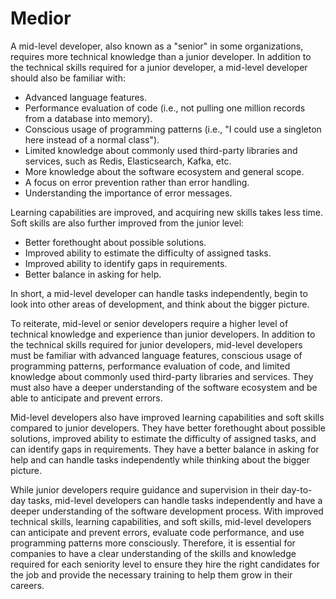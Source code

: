 # Medior

A mid-level developer, also known as a "senior" in some organizations, requires more technical knowledge than a junior developer. In addition to the technical skills required for a junior developer, a mid-level developer should also be familiar with:

* Advanced language features.
* Performance evaluation of code (i.e., not pulling one million records from a database into memory).
* Conscious usage of programming patterns (i.e., "I could use a singleton here instead of a normal class").
* Limited knowledge about commonly used third-party libraries and services, such as Redis, Elasticsearch, Kafka, etc.
* More knowledge about the software ecosystem and general scope.
* A focus on error prevention rather than error handling.
* Understanding the importance of error messages.

Learning capabilities are improved, and acquiring new skills takes less time. Soft skills are also further improved from the junior level:

* Better forethought about possible solutions.
* Improved ability to estimate the difficulty of assigned tasks.
* Improved ability to identify gaps in requirements.
* Better balance in asking for help.

In short, a mid-level developer can handle tasks independently, begin to look into other areas of development, and think about the bigger picture.

To reiterate, mid-level or senior developers require a higher level of technical knowledge and experience than junior developers. In addition to the technical skills required for junior developers, mid-level developers must be familiar with advanced language features, conscious usage of programming patterns, performance evaluation of code, and limited knowledge about commonly used third-party libraries and services. They must also have a deeper understanding of the software ecosystem and be able to anticipate and prevent errors.

Mid-level developers also have improved learning capabilities and soft skills compared to junior developers. They have better forethought about possible solutions, improved ability to estimate the difficulty of assigned tasks, and can identify gaps in requirements. They have a better balance in asking for help and can handle tasks independently while thinking about the bigger picture.

While junior developers require guidance and supervision in their day-to-day tasks, mid-level developers can handle tasks independently and have a deeper understanding of the software development process. With improved technical skills, learning capabilities, and soft skills, mid-level developers can anticipate and prevent errors, evaluate code performance, and use programming patterns more consciously. Therefore, it is essential for companies to have a clear understanding of the skills and knowledge required for each seniority level to ensure they hire the right candidates for the job and provide the necessary training to help them grow in their careers.
